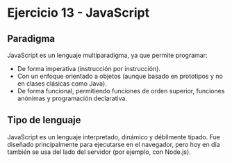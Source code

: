 # Ejercicio 13 - JavaScript

## Paradigma
JavaScript es un lenguaje multiparadigma, ya que permite programar:
- De forma imperativa (instrucción por instrucción).
- Con un enfoque orientado a objetos (aunque basado en prototipos y no en clases clásicas como Java).
- De forma funcional, permitiendo funciones de orden superior, funciones anónimas y programación declarativa.

## Tipo de lenguaje
JavaScript es un lenguaje interpretado, dinámico y débilmente tipado. Fue diseñado principalmente para ejecutarse en el navegador, pero hoy en día también se usa del lado del servidor (por ejemplo, con Node.js).
